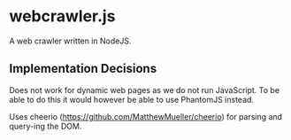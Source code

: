 webcrawler.js
=============

A web crawler written in NodeJS.

## Implementation Decisions

Does not work for dynamic web pages as we do not run JavaScript. To be able to do this it would however be able to use PhantomJS instead. 

Uses cheerio (https://github.com/MatthewMueller/cheerio) for parsing and query-ing the DOM.